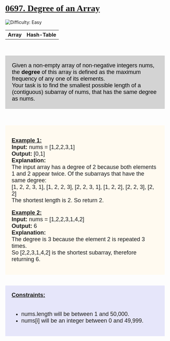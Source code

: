 <!DOCTYPE html>
<html>
    <head></head>
    <body>
        <div style="font-family:Cambria, Cochin, Georgia, Times, 'Times New Roman', serif;"><h1><u>0697. Degree of an Array</u></h1></div>
        <img src="https://img.shields.io/badge/Difficulty-Easy-blue" alt="Difficulty: Easy">
        <div><table type="1"><th>Array</th><th>Hash-Table</th></table></div><br>
        <div><p style="color: black; font-size: 18px; text-align: left; background-color: lightgray; padding: 20px; border: 1px solid #ccc; font-family: Arial, Helvetica, sans-serif" >
            Given a non-empty array of non-negative integers nums, the <strong>degree</strong> of this array is defined as the maximum frequency of any one of its elements.<br>
            Your task is to find the smallest possible length of a (contiguous) subarray of nums, that has the same degree as nums.<br>
        </p></div>
        <br><br>
        <div style="background-color: floralwhite; font-size: 18; font-family: Arial, Helvetica, sans-serif; padding: 20px;">
            <div><p>
                <strong><u>Example 1:</u></strong><br>
                <strong>Input:</strong> nums = [1,2,2,3,1] <br>
                <strong>Output:</strong> [0,1] <br>
                <strong>Explanation:</strong><br> 
                The input array has a degree of 2 because both elements 1 and 2 appear twice.
                Of the subarrays that have the same degree:<br>
                [1, 2, 2, 3, 1], [1, 2, 2, 3], [2, 2, 3, 1], [1, 2, 2], [2, 2, 3], [2, 2]<br>
                The shortest length is 2. So return 2. <br>
            </p></div>
            <div><p>
                <strong><u>Example 2:</u></strong><br>
                <strong>Input:</strong> nums = [1,2,2,3,1,4,2]<br>
                <strong>Output:</strong> 6<br>
                <strong>Explanation:</strong><br> 
                The degree is 3 because the element 2 is repeated 3 times.<br>
                So [2,2,3,1,4,2] is the shortest subarray, therefore returning 6. <br>
            </p></div>
        </div>
        <br><br>
        <div style="background-color:lavender; font-size: 18; font-family: Arial, Helvetica, sans-serif; padding: 20px;">
            <strong><u>Constraints:</u></strong><br><br>
            <ul>
                <li>nums.length will be between 1 and 50,000.</li>
                <li>nums[i] will be an integer between 0 and 49,999.</li>
            </ul>
        </div>
    </body>
</html>
